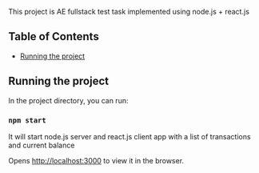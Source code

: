This project is AE fullstack test task implemented using node.js + react.js

## Table of Contents

- [Running the project](#running-the-project)

## Running the project

In the project directory, you can run:

### `npm start`

It will start node.js server and react.js client app with a list of transactions and current balance

Opens [http://localhost:3000](http://localhost:3000) to view it in the browser.